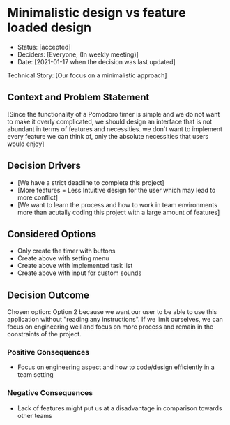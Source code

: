 # Minimalistic design vs feature loaded design

* Status: [accepted]
* Deciders: [Everyone, (In weekly meeting)] <!-- optional -->
* Date: [2021-01-17 when the decision was last updated] <!-- optional -->

Technical Story: [Our focus on a minimalistic approach] <!-- optional -->

## Context and Problem Statement

[Since the functionality of a Pomodoro timer is simple and we do not want to make it overly complicated, we should design an interface that is not abundant in terms of features and necessities. we don't want to implement every feature we can think of, only the absolute necessities that users would enjoy]

## Decision Drivers

* [We have a strict deadline to complete this project]
* [More features = Less Intuitive design for the user which may lead to more conflict]
* [We want to learn the process and how to work in team environments more than acutally coding this project with a large amount of features]

## Considered Options

* Only create the timer with buttons
* Create above with setting menu
* Create above with implemented task list
* Create above with input for custom sounds

## Decision Outcome

Chosen option: Option 2 because we want our user to be able to use this application without "reading any instructions". If we limit ourselves, we can focus on engineering well and focus on more process and remain in the constraints of the project.

### Positive Consequences <!-- optional -->

* Focus on engineering aspect and how to code/design efficiently in a team setting

### Negative Consequences <!-- optional -->

* Lack of features might put us at a disadvantage in comparison towards other teams
